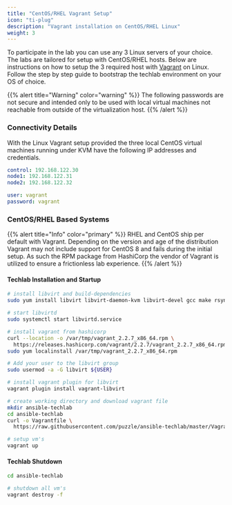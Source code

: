 ```yaml
---
title: "CentOS/RHEL Vagrant Setup"
icon: "ti-plug"
description: "Vagrant installation on CentOS/RHEL Linux"
weight: 3
---
```


To participate in the lab you can use any 3 Linux servers
of your choice.  The labs are tailored for setup with
CentOS/RHEL hosts. Below are instructions on how to setup
the 3 required host with [Vagrant][vagrant] on Linux.
Follow the step by step guide to bootstrap the techlab
environment on your OS of choice.

{{% alert title="Warning" color="warning" %}}
The following passwords are not secure and intended only to
be used with local virtual machines not reachable from outside
of the virtualization host.
{{% /alert %}}

### Connectivity Details

With the Linux Vagrant setup provided the three local
CentOS virtual machines running under KVM have the
following IP addresses and credentials.

```yaml
control: 192.168.122.30
node1: 192.168.122.31
node2: 192.168.122.32

user: vagrant
password: vagrant
```

### CentOS/RHEL Based Systems

{{% alert title="Info" color="primary" %}}
RHEL and CentOS ship per default with Vagrant.
Depending on the version and age of the distribution
Vagrant may not include support for CentOS 8 and fails
during the initial setup. As such the RPM package
from HashiCorp the vendor of Vagrant is utilized to
ensure a frictionless lab experience.
{{% /alert %}}

#### Techlab Installation and Startup

```bash
# install libvirt and build-dependencies
sudo yum install libvirt libvirt-daemon-kvm libvirt-devel gcc make rsync

# start libvirtd
sudo systemctl start libvirtd.service

# install vagrant from hashicorp
curl --location -o /var/tmp/vagrant_2.2.7_x86_64.rpm \
  https://releases.hashicorp.com/vagrant/2.2.7/vagrant_2.2.7_x86_64.rpm
sudo yum localinstall /var/tmp/vagrant_2.2.7_x86_64.rpm

# Add your user to the libvirt group
sudo usermod -a -G libvirt ${USER}

# install vagrant plugin for libvirt
vagrant plugin install vagrant-libvirt

# create working directory and download vagrant file
mkdir ansible-techlab
cd ansible-techlab
curl -o Vagrantfile \
  https://raw.githubusercontent.com/puzzle/ansible-techlab/master/Vagrantfile

# setup vm's
vagrant up
```

#### Techlab Shutdown

```bash
cd ansible-techlab

# shutdown all vm's
vagrant destroy -f
```

[vagrant]: https://www.vagrantup.com/
